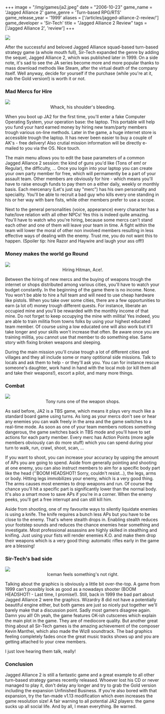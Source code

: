 +++
image = "/img/games/ja2.jpeg"
date = "2006-10-23"
game_name = 'Jagged Alliance 2'
game_genre = 'Turn-based RPG/RTS'
game_release_year = '1999'
aliases = ['/articles/jagged-alliance-2-review/']
game_developer = 'Sir-Tech'
title = "Jagged Alliance 2 Review"
tags = ['Jagged Alliance 2', 'review']
+++

<img src="/img/Guides/JaggedAlliance2.jpg">

After the successful and beloved Jagged Alliance squad-based turn-based strategy game (a whole mouth full), Sir-Tech expanded the genre by adding the sequel, Jagged Alliance 2, which was published later in 1999. On a side note, it's sad to see the JA series become more and more popular thanks to mass download methods like Steam, after the virtual death of the company itself. Well anyway, decide for yourself if the purchase (while you're at it, nab the Gold version!) is worth it or not.

### Mad Mercs for Hire

<img src="/img/games/JaggedAlliance2/screens/1.jpg">
<center>Whack, his shoulder's bleeding.</center>

When you boot up JA2 for the first time, you'll enter a fake Computer Operating System, your operation base: the laptop. This portable will help you fund your hard earned money by hiring new team/party members trough various on-line methods. Later in the game, a huge internet store is accessible trough the laptop. It has never been easier to buy a couple of AK's - free delivery! Also crutial mission information will be directly e-mailed to you via the OS. Nice touch.

The main menu allows you to edit the base parameters of a common Jagged Alliance 2 session: the kind of guns you'd like (Tons of em! or Regular), the difficulty, ... Once you login into your laptop you can create your own party member for free, which will permamently be a part of your assault team. Other members are obviously for hire - which means you'll have to raise enough funds to pay them on a either daily, weekly or monthly basis. Each mercenary (Let's just say "merc") has his own personality and speciality. You'll be able to recruit a bad guy who kills every one standing in his or her way with bare fists, while other members prefer to use a scope. 

Next to the general personalities (voice, appearance) every character has a hate/love relation with all other NPCs! Yes this is indeed quite amazing. You'll have to watch who you're hiring, because some mercs can't stand each other and one of them will leave your team in time. A fight within the team will lower the moral of other non involved members resulting in less effective ways of dealing with the enemy. Trust me, you do not want this to happen. (Spoiler tip: hire Razor and Haywire and laugh your ass off!)

### Money makes the world go Round

<img src="/img/games/JaggedAlliance2/screens/2.jpg">
<center>Hiring Hitman, Ace!.</center>

Between the hiring of new mercs and the buying of weapons trough the internet or shops distributed among various cities, you'll have to watch your budget constantly. In the beginning of the game there is no income. None. You won't be able to hire a full team and will need to use cheap hardware like pistols. When you take over some cities, there are a few opportunities to earn (a lot of) money trough different quests. For instance, liberate an occupied mine and you'll be rewarded with the monthly income of that mine. Do not forget to keep occupying the mine with militia! Yes indeed, you are able to train militia from towns folks by using your highest educated team member. Of course using a low educated one will also work but it'll take longer and your skills won't increase that often. Be aware once you are training militia, you cannot use that member to do something else. Same story with fixing broken weapons and sleeping.

During the main mission you'll cruise trough a lot of different cities and villages and they all include some or many optitional side missions. Talk to locals and ask them to help - or they'll ask you. You can for instance rescue someone's daughter, work hand in hand with the local mob (or kill them all and take their weapons!), escort a pilot, and many more things.

### Combat

<img src="/img/games/JaggedAlliance2/screens/3.jpg">
<center>Tony runs one of the weapon shops.</center>


As said before, JA2 is a TBS game, which means it plays very much like a standard board game using turns. As long as your mercs don't see or hear any enemies you can walk freely in the area and the game switches to a real-time mode. As soon as one of your team members notices something dangerous, the game switches back in TBS mode and you'll have to set actions for each party member. Every merc has Action Points (more agile members obviously can do more stuff) which you can spend during your turn to walk, run, crawl, shoot, scan, ...

If you want to shoot, you can increase your accuracy by upping the amount of APs you are going to spend. Aside from generally pointing and shooting at one enemy, you can also instruct members to aim for a specific body part like the head (''BOOM HEADSHOT! Sorry, couldn't resist...), the legs, arms or body. Hitting legs immobilizes your enemy, which is a very good thing. The arms causes most enemies to drop weapons and run. Of course the chance you'll hit a specific part is significantly lower than the normal body. It's also a smart move to save APs if you're in a corner. When the enemy peeks, you'll get a free interrupt and can still kill him.

Aside from shooting, one of my favourite ways to silently liquidate enemies is using a knife. The knife requires a bunch less APs but you have to be close to the enemy. That's where stealth drops in. Enabling stealth reduces your footstep sounds and reduces the chance enemies hear something and investigate. Most professional assassins are highly skilled in stealthing and knifing. Just using your fists will render enemies K.O. and make them drop their weapons which is a very good thing: automatic rifles early in the game are a blessing!

### Sir-Tech's bad side

<img src="/img/games/JaggedAlliance2/screens/4.jpg">
<center>Iceman feels something's not right.</center>

Talking about the graphics is obviously a little bit over-the-top. A game from 1999 can't possibly look as good as a nowadays shooter (BOOM HEADSHOT! - Last time, I promise!). Still, back in 1999 the bad part about Jagged Alliance 2 were the graphics. Wizardry 8 did not have a potentially beautiful engine either, but both games are just so nicely put together we'll barely make that a discussion point. Sadly most gamers disagree again. Damn you all! Oh yeah, the game features OK-ish cutscenes which explain the main plot in the game. They are of mediocore quality. But another great thing about all Sir-Tech games is the amazing achievement of the composer Kevin Manthei, which also made the Wiz8 soundtrack. The bad graphics feeling completely fades once the great music tracks shows up and you are getting attached to your crew members. 

I just love hearing them talk, really!

### Conclusion

Jagged Alliance 2 is still a fantastic game and a great example to all other turn-based strategy games recently released. Whoever lost his CD or never managed to play it, don't delay any longer and try to grab the Gold version including the expansion Unfinished Business. If you're also bored with that expansion, try the fan-made v1.13 modification which even increases the game resolution size! A fair warning to all potential JA2 players: the game sucks up all social life. And by all, I mean everything. Be warned.